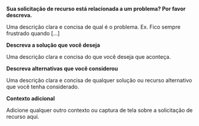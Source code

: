 **Sua solicitação de recurso está relacionada a um problema? Por favor descreva.**

Uma descrição clara e concisa de qual é o problema. Ex. Fico sempre frustrado quando [...]

**Descreva a solução que você deseja**

Uma descrição clara e concisa do que você deseja que aconteça.

**Descreva alternativas que você considerou**

Uma descrição clara e concisa de qualquer solução ou recurso alternativo que você tenha considerado.

**Contexto adicional**

Adicione qualquer outro contexto ou captura de tela sobre a solicitação de recurso aqui.
